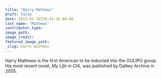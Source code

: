 ```yaml
---
title: "Harry Mathews"
draft: false
date: 2013-01-16T20:41:32-04:00
last_name: "Mathews"
contributor_type:
image_path:
image_credit:
featured_image_path:
_slug: harry-mathews
---
```


Harry Mathews is the first American to be inducted into the OULIPO group. His most recent novel, _My Life in CIA_, was published by Dalkey Archive in 2005. 

